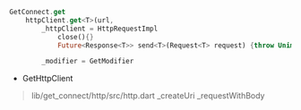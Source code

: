 ```dart
GetConnect.get
    httpClient.get<T>(url,
        _httpClient = HttpRequestImpl
            close(){}
            Future<Response<T>> send<T>(Request<T> request) {throw UnimplementedError();}

        _modifier = GetModifier
```
* GetHttpClient
> lib/get_connect/http/src/http.dart
_createUri
_requestWithBody
